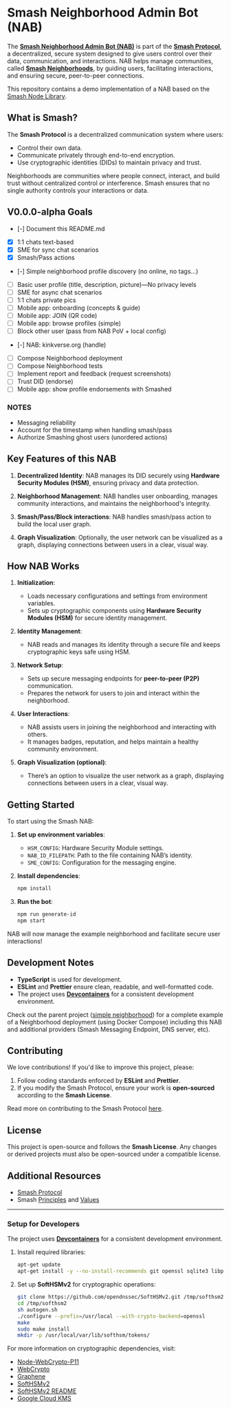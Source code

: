 # Smash Neighborhood Admin Bot (NAB)

The [**Smash Neighborhood Admin Bot (NAB)**](<https://dev.smashchats.com/neighborhood%20admin%20bot%20(nab)>) is part of the [**Smash Protocol**](https://dev.smashchats.com/smash%20protocol), a decentralized, secure system designed to give users control over their data, communication, and interactions. NAB helps manage communities, called [**Smash Neighborhoods**](<https://dev.smashchats.com/smash%20neighborhoods%20(nbh)>), by guiding users, facilitating interactions, and ensuring secure, peer-to-peer connections.

This repository contains a demo implementation of a NAB based on the [Smash Node Library](https://github.com/unstaticlabs/smash-node-lib).

## What is Smash?

The **Smash Protocol** is a decentralized communication system where users:

-   Control their own data.
-   Communicate privately through end-to-end encryption.
-   Use cryptographic identities (DIDs) to maintain privacy and trust.

Neighborhoods are communities where people connect, interact, and build trust without centralized control or interference. Smash ensures that no single authority controls your interactions or data.

## V0.0.0-alpha Goals

-   [-] Document this README.md
-   [x] 1:1 chats text-based
-   [x] SME for sync chat scenarios
-   [x] Smash/Pass actions
-   [-] Simple neighborhood profile discovery (no online, no tags...)
-   [ ] Basic user profile (title, description, picture)—No privacy levels
-   [ ] SME for async chat scenarios
-   [ ] 1:1 chats private pics
-   [ ] Mobile app: onboarding (concepts & guide)
-   [ ] Mobile app: JOIN (QR code)
-   [ ] Mobile app: browse profiles (simple)
-   [ ] Block other user (pass from NAB PoV + local config)
-   [-] NAB: kinkverse.org (handle)
-   [ ] Compose Neighborhood deployment
-   [ ] Compose Neighborhood tests
-   [ ] Implement report and feedback (request screenshots)
-   [ ] Trust DID (endorse)
-   [ ] Mobile app: show profile endorsements with Smashed

### NOTES

-   Messaging reliability
-   Account for the timestamp when handling smash/pass
-   Authorize Smashing ghost users (unordered actions)

## Key Features of this NAB

1. **Decentralized Identity**: NAB manages its DID securely using **Hardware Security Modules (HSM)**, ensuring privacy and data protection.

2. **Neighborhood Management**: NAB handles user onboarding, manages community interactions, and maintains the neighborhood's integrity.

3. **Smash/Pass/Block interactions**: NAB handles smash/pass action to build the local user graph.

4. **Graph Visualization**: Optionally, the user network can be visualized as a graph, displaying connections between users in a clear, visual way.

## How NAB Works

1. **Initialization**:

    - Loads necessary configurations and settings from environment variables.
    - Sets up cryptographic components using **Hardware Security Modules (HSM)** for secure identity management.

2. **Identity Management**:

    - NAB reads and manages its identity through a secure file and keeps cryptographic keys safe using HSM.

3. **Network Setup**:

    - Sets up secure messaging endpoints for **peer-to-peer (P2P)** communication.
    - Prepares the network for users to join and interact within the neighborhood.

4. **User Interactions**:

    - NAB assists users in joining the neighborhood and interacting with others.
    - It manages badges, reputation, and helps maintain a healthy community environment.

5. **Graph Visualization (optional)**:

    - There’s an option to visualize the user network as a graph, displaying connections between users in a clear, visual way.

## Getting Started

To start using the Smash NAB:

1. **Set up environment variables**:

    - `HSM_CONFIG`: Hardware Security Module settings.
    - `NAB_ID_FILEPATH`: Path to the file containing NAB’s identity.
    - `SME_CONFIG`: Configuration for the messaging engine.

2. **Install dependencies**:

    ```bash
    npm install
    ```

3. **Run the bot**:
    ```bash
    npm run generate-id
    npm start
    ```

NAB will now manage the example neighborhood and facilitate secure user interactions!

## Development Notes

-   **TypeScript** is used for development.
-   **ESLint** and **Prettier** ensure clean, readable, and well-formatted code.
-   The project uses [**Devcontainers**](https://containers.dev/) for a consistent development environment.

Check out the parent project ([simple neighborhood](https://github.com/unstaticlabs/smash-simple-neighborhood)) for a complete example of a Neighborhood deployment (using Docker Compose) including this NAB and additional providers (Smash Messaging Endpoint, DNS server, etc).

## Contributing

We love contributions! If you'd like to improve this project, please:

1. Follow coding standards enforced by **ESLint** and **Prettier**.
2. If you modify the Smash Protocol, ensure your work is **open-sourced** according to the **Smash License**.

Read more on contributing to the Smash Protocol [here](https://dev.smashchats.com/contributing%20to%20smash).

## License

This project is open-source and follows the **Smash License**. Any changes or derived projects must also be open-sourced under a compatible license.

## Additional Resources

-   [Smash Protocol](https://www.smashchats.com/)
-   Smash [Principles](https://dev.smashchats.com/smash%20principles) and [Values](https://dev.smashchats.com/smash%20values)

---

### Setup for Developers

The project uses [**Devcontainers**](https://containers.dev/) for a consistent development environment.

1. Install required libraries:

    ```bash
    apt-get update
    apt-get install -y --no-install-recommends git openssl sqlite3 libp11-kit-dev automake autoconf libtool pkg-config
    ```

2. Set up **SoftHSMv2** for cryptographic operations:
    ```bash
    git clone https://github.com/opendnssec/SoftHSMv2.git /tmp/softhsm2
    cd /tmp/softhsm2
    sh autogen.sh
    ./configure --prefix=/usr/local --with-crypto-backend=openssl
    make
    sudo make install
    mkdir -p /usr/local/var/lib/softhsm/tokens/
    ```

For more information on cryptographic dependencies, visit:

-   [Node-WebCrypto-P11](https://www.npmjs.com/package/node-webcrypto-p11)
-   [WebCrypto](https://github.com/PeculiarVentures/webcrypto-docs/blob/master/CRYPTO_STORAGE.md)
-   [Graphene](https://github.com/PeculiarVentures/graphene)
-   [SoftHSMv2](https://github.com/opendnssec/SoftHSMv2)
-   [SoftHSMv2 README](https://github.com/opendnssec/SoftHSMv2/blob/develop/README.md)
-   [Google Cloud KMS](https://cloud.google.com/kms/docs/reference/pkcs11-library)
